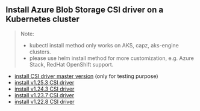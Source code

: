 ## Install Azure Blob Storage CSI driver on a Kubernetes cluster
> Note: 
>  - kubectl install method only works on AKS, capz, aks-engine clusters.
>  - please use helm install method for more customization, e.g. Azure Stack, RedHat OpenShift support.
> 
 - [install CSI driver master version](./install-csi-driver-master.md) (only for testing purpose)
 - [install v1.25.3 CSI driver](./install-csi-driver-v1.25.3.md)
 - [install v1.24.3 CSI driver](./install-csi-driver-v1.24.3.md)
 - [install v1.23.7 CSI driver](./install-csi-driver-v1.23.7.md)
 - [install v1.22.8 CSI driver](./install-csi-driver-v1.22.8.md)
